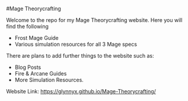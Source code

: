 #Mage Theorycrafting

Welcome to the repo for my Mage Theorycrafting website. Here you will find the following

* Frost Mage Guide
* Various simulation resources for all 3 Mage specs

There are plans to add further things to the website such as:

* Blog Posts
* Fire & Arcane Guides
* More Simulation Resources.

Website Link: https://glynnyx.github.io/Mage-Theorycrafting/